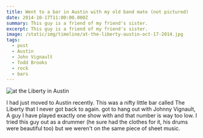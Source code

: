 ```yaml
---
title: Went to a bar in Austin with my old band mate (not pictured)
date: 2014-10-17T11:00:00.000Z
summary: This guy is a friend of my friend's sister.
excerpt: This guy is a friend of my friend's sister.
image: /static/img/timeline/at-the-liberty-austin-oct-17-2014.jpg
tags:
  - post 
  - Austin
  - John Vignault
  - Todd Brooks
  - rock
  - bars
---
```


![at the Liberty in Austin](/static/img/timeline/at-the-liberty-austin-oct-17-2014.jpg "at the Liberty in Austin")

I had just moved to Austin recently. This was a nifty little bar called The Liberty that I never got back to again. got to hang out with Johnny Vignault, A guy I have played exactly one show with and that number is way too low. I tried this guy out as a drummer (he sure had the clothes for it, his drums were beautiful too) but we weren't on the same piece of sheet music.